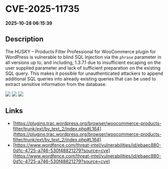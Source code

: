 # CVE-2025-11735

**2025-10-28 06:15:39**

## Description
The HUSKY – Products Filter Professional for WooCommerce plugin for WordPress is vulnerable to blind SQL Injection via the `phrase` parameter in all versions up to, and including, 1.3.7.1 due to insufficient escaping on the user supplied parameter and lack of sufficient preparation on the existing SQL query.  This makes it possible for unauthenticated attackers to append additional SQL queries into already existing queries that can be used to extract sensitive information from the database.

![](https://img.shields.io/static/v1?label=Score&message=7.5&color=red)
![](https://img.shields.io/static/v1?label=Severity&message=HIGH&color=red)
![](https://img.shields.io/static/v1?label=CWE&message=SQL&color=green)

## Links
- [https://plugins.trac.wordpress.org/browser/woocommerce-products-filter/trunk/ext/by_text_2/index.php#L164](https://plugins.trac.wordpress.org/browser/woocommerce-products-filter/trunk/ext/by_text_2/index.php#L164)
- [https://www.wordfence.com/threat-intel/vulnerabilities/id/ebaec880-0d1c-4725-a746-530f48821279?source=cve](https://www.wordfence.com/threat-intel/vulnerabilities/id/ebaec880-0d1c-4725-a746-530f48821279?source=cve)
